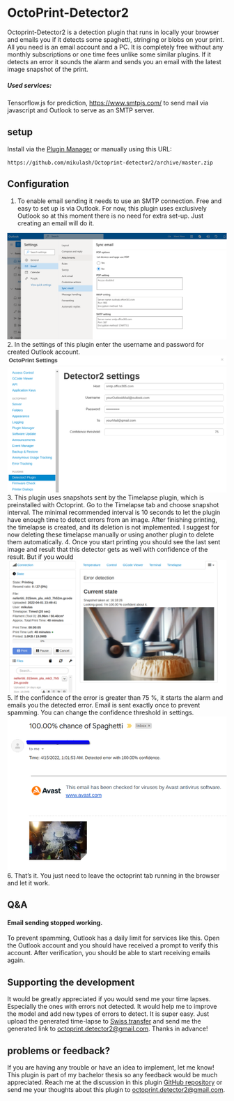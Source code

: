 # OctoPrint-Detector2

Octoprint-Detector2 is a detection plugin that runs in locally your browser and emails you if it detects some spaghetti, stringing or blobs on your print. All you need is an email account and a PC.
It is completely free without any monthly subscriptions or one time fees unlike some similar plugins. If it detects an error it sounds the alarm and sends you an email with the latest image snapshot of the print.
##### Used services:
Tensorflow.js for prediction, https://www.smtpjs.com/ to send mail via javascript and Outlook to serve as an SMTP server.

## setup
Install via the [Plugin Manager](https://docs.octoprint.org/en/master/bundledplugins/pluginmanager.html) or manually using this URL:

    https://github.com/mikulash/Octoprint-detector2/archive/master.zip

## Configuration

1. To enable email sending it needs to use an SMTP connection. Free and easy to set up is via Outlook. For now, this plugin uses exclusively Outlook so at this moment there is no need for extra set-up. Just creating an email will do it.
<img src="assets/img/outlookPreview.png">
2. In the settings of this plugin enter the username and password for created Outlook account.
<img src="assets/img/settingsPreview.png">
3. This plugin uses snapshots sent by the Timelapse plugin, which is preinstalled with Octoprint. Go to the Timelapse tab and choose snapshot interval. The minimal recommended interval is 10 seconds to let the plugin have enough time to detect errors from an image.
After finishing printing, the timelapse is created, and its deletion is not implemented. I suggest for now deleting these timelapse manually or using another plugin to delete them automatically.
4. Once you start printing you should see the last sent image and result that this detector gets as well with confidence of the result. But if you would
<img src="assets/img/OctoprintPreview.png">
5. If the confidence of the error is greater than 75 %, it starts the alarm and emails you the detected error. Email is sent exactly once to prevent spamming. You can change the confidence threshold in settings.
<img src="assets/img/mailPreview.png">
6. That’s it. You just need to leave the octoprint tab running in the browser and let it work.

## Q&A
#### Email sending stopped working.
To prevent spamming, Outlook has a daily limit for services like this. Open the Outlook account and you should have received a prompt to verify this account. After verification, you should be able to start receiving emails again.

## Supporting the development
It would be greatly appreciated if you would send me your time lapses. Especially the ones with errors not detected. It would help me to improve the model and add new types of errors to detect.
It is super easy. Just upload the generated time-lapse to [Swiss transfer](https://www.swisstransfer.com/en) and send me the generated link to <octoprint.detector2@gmail.com>. Thanks in advance!

## problems or feedback?
If you are having any trouble or have an idea to implement, let me know! This plugin is part of my bachelor thesis so any feedback would be much appreciated. Reach me at the discussion in this plugin [GitHub repository](https://github.com/mikulash/Octoprint-detector2/discussions) or send me your thoughts about this plugin to <octoprint.detector2@gmail.com>.
